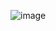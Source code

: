 ![image](https://github.com/NikhilNaik21/SQL/assets/111115551/7dd324dd-0bb4-476a-98a6-bdd4c2269757)
